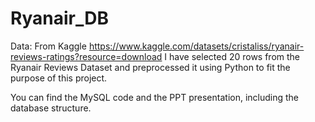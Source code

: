 # Ryanair_DB

Data:
From Kaggle https://www.kaggle.com/datasets/cristaliss/ryanair-reviews-ratings?resource=download
I have selected 20 rows from the Ryanair Reviews Dataset and preprocessed it using Python to fit the purpose of this project.

You can find the MySQL code and the PPT presentation, including the database structure.



